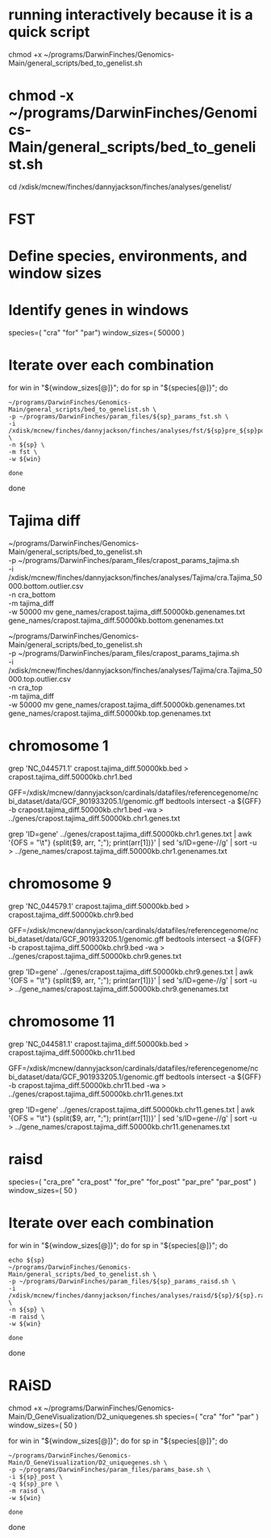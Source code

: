 # running interactively because it is a quick script
chmod +x ~/programs/DarwinFinches/Genomics-Main/general_scripts/bed_to_genelist.sh
# chmod -x ~/programs/DarwinFinches/Genomics-Main/general_scripts/bed_to_genelist.sh
cd /xdisk/mcnew/finches/dannyjackson/finches/analyses/genelist/
# FST
# Define species, environments, and window sizes
# Identify genes in windows
species=( "cra" "for" "par")
window_sizes=( 50000 )

# Iterate over each combination
for win in "${window_sizes[@]}"; do
    for sp in "${species[@]}"; do

    ~/programs/DarwinFinches/Genomics-Main/general_scripts/bed_to_genelist.sh \
    -p ~/programs/DarwinFinches/param_files/${sp}_params_fst.sh \
    -i /xdisk/mcnew/finches/dannyjackson/finches/analyses/fst/${sp}pre_${sp}post/${sp}pre_${sp}post.fst_${win}.outlier.csv \
    -n ${sp} \
    -m fst \
    -w ${win}

    done
done

# Tajima diff

~/programs/DarwinFinches/Genomics-Main/general_scripts/bed_to_genelist.sh \
-p ~/programs/DarwinFinches/param_files/crapost_params_tajima.sh \
-i /xdisk/mcnew/finches/dannyjackson/finches/analyses/Tajima/cra.Tajima_50000.bottom.outlier.csv \
-n cra_bottom \
-m tajima_diff \
-w 50000
mv gene_names/crapost.tajima_diff.50000kb.genenames.txt gene_names/crapost.tajima_diff.50000kb.bottom.genenames.txt

~/programs/DarwinFinches/Genomics-Main/general_scripts/bed_to_genelist.sh \
-p ~/programs/DarwinFinches/param_files/crapost_params_tajima.sh \
-i /xdisk/mcnew/finches/dannyjackson/finches/analyses/Tajima/cra.Tajima_50000.top.outlier.csv \
-n cra_top \
-m tajima_diff \
-w 50000
mv gene_names/crapost.tajima_diff.50000kb.genenames.txt gene_names/crapost.tajima_diff.50000kb.top.genenames.txt

# chromosome 1

grep 'NC_044571.1' crapost.tajima_diff.50000kb.bed > crapost.tajima_diff.50000kb.chr1.bed


GFF=/xdisk/mcnew/dannyjackson/cardinals/datafiles/referencegenome/ncbi_dataset/data/GCF_901933205.1/genomic.gff
bedtools intersect -a ${GFF} -b crapost.tajima_diff.50000kb.chr1.bed -wa > ../genes/crapost.tajima_diff.50000kb.chr1.genes.txt

grep 'ID\=gene' ../genes/crapost.tajima_diff.50000kb.chr1.genes.txt | awk '{OFS = "\t"} {split($9, arr, ";"); print(arr[1])}' | sed 's/ID\=gene\-//g' | sort -u > ../gene_names/crapost.tajima_diff.50000kb.chr1.genenames.txt

# chromosome 9
grep 'NC_044579.1' crapost.tajima_diff.50000kb.bed > crapost.tajima_diff.50000kb.chr9.bed

GFF=/xdisk/mcnew/dannyjackson/cardinals/datafiles/referencegenome/ncbi_dataset/data/GCF_901933205.1/genomic.gff
bedtools intersect -a ${GFF} -b crapost.tajima_diff.50000kb.chr9.bed -wa > ../genes/crapost.tajima_diff.50000kb.chr9.genes.txt

grep 'ID\=gene' ../genes/crapost.tajima_diff.50000kb.chr9.genes.txt | awk '{OFS = "\t"} {split($9, arr, ";"); print(arr[1])}' | sed 's/ID\=gene\-//g' | sort -u > ../gene_names/crapost.tajima_diff.50000kb.chr9.genenames.txt

# chromosome 11
grep 'NC_044581.1' crapost.tajima_diff.50000kb.bed > crapost.tajima_diff.50000kb.chr11.bed

GFF=/xdisk/mcnew/dannyjackson/cardinals/datafiles/referencegenome/ncbi_dataset/data/GCF_901933205.1/genomic.gff
bedtools intersect -a ${GFF} -b crapost.tajima_diff.50000kb.chr11.bed -wa > ../genes/crapost.tajima_diff.50000kb.chr11.genes.txt

grep 'ID\=gene' ../genes/crapost.tajima_diff.50000kb.chr11.genes.txt | awk '{OFS = "\t"} {split($9, arr, ";"); print(arr[1])}' | sed 's/ID\=gene\-//g' | sort -u > ../gene_names/crapost.tajima_diff.50000kb.chr11.genenames.txt



# raisd


species=( "cra_pre" "cra_post" "for_pre" "for_post" "par_pre" "par_post" )
window_sizes=( 50 )



# Iterate over each combination
for win in "${window_sizes[@]}"; do
    for sp in "${species[@]}"; do

    echo ${sp}
    ~/programs/DarwinFinches/Genomics-Main/general_scripts/bed_to_genelist.sh \
    -p ~/programs/DarwinFinches/param_files/${sp}_params_raisd.sh \
    -i /xdisk/mcnew/finches/dannyjackson/finches/analyses/raisd/${sp}/${sp}.raisd_${win}.outlier.csv \
    -n ${sp} \
    -m raisd \
    -w ${win}

    done
done

# RAiSD
chmod +x ~/programs/DarwinFinches/Genomics-Main/D_GeneVisualization/D2_uniquegenes.sh
species=( "cra" "for" "par" )
window_sizes=( 50 )

for win in "${window_sizes[@]}"; do
    for sp in "${species[@]}"; do

    ~/programs/DarwinFinches/Genomics-Main/D_GeneVisualization/D2_uniquegenes.sh \
    -p ~/programs/DarwinFinches/param_files/params_base.sh \
    -i ${sp}_post \
    -q ${sp}_pre \
    -m raisd \
    -w ${win}

    done
done
